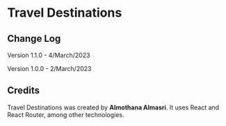 # Travel Destinations
## Change Log
Version 1.1.0 - 4/March/2023

Version 1.0.0 - 2/March/2023
## Credits
Travel Destinations was created by **Almothana Almasri**. It uses React and React Router, among other technologies.